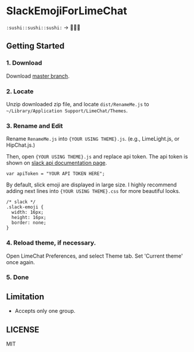# SlackEmojiForLimeChat

`:sushi::sushi::sushi:` -> :sushi::sushi::sushi:

## Getting Started

### 1. Download
Download [master branch](https://github.com/yzgw/SlackEmojiForLimeChat/archive/master.zip).

### 2. Locate
Unzip downloaded zip file, and locate `dist/RenameMe.js` to `~/Library/Application Support/LimeChat/Themes`.

### 3. Rename and Edit
Rename `RenameMe.js` into `{YOUR USING THEME}.js`. (e.g., LimeLight.js, or HipChat.js.)

Then, open `{YOUR USING THEME}.js` and replace api token.
The api token is shown on [slack api documentation page](https://api.slack.com/).

    var apiToken = "YOUR API TOKEN HERE";

By default, slick emoji are displayed in large size.
I highly recommend adding next lines into `{YOUR USING THEME}.css` for more beautiful looks.

    /* slack */
    .slack-emoji {
      width: 16px;
      height: 16px;
      border: none;
    }


### 4. Reload theme, if necessary.
Open LimeChat Preferences, and select Theme tab.
Set 'Current theme' once again.

### 5. Done

## Limitation

- Accepts only one group.

## LICENSE
MIT


